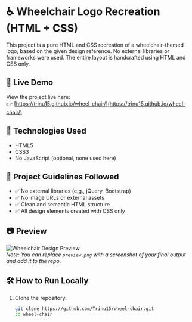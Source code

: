 # ♿ Wheelchair Logo Recreation (HTML + CSS)

This project is a pure HTML and CSS recreation of a wheelchair-themed logo, based on the given design reference. No external libraries or frameworks were used. The entire layout is handcrafted using HTML and CSS only.

## 🔗 Live Demo
View the project live here:  
👉 [https://trinu15.github.io/wheel-chair/](https://trinu15.github.io/wheel-chair/)

## 📁 Technologies Used

- HTML5
- CSS3
- No JavaScript (optional, none used here)

## 📌 Project Guidelines Followed

- ✅ No external libraries (e.g., jQuery, Bootstrap)
- ✅ No image URLs or external assets
- ✅ Clean and semantic HTML structure
- ✅ All design elements created with CSS only

## 📷 Preview

![Wheelchair Design Preview](preview.png)  
*Note: You can replace `preview.png` with a screenshot of your final output and add it to the repo.*

## 🛠️ How to Run Locally

1. Clone the repository:
   ```bash
   git clone https://github.com/Trinu15/wheel-chair.git
   cd wheel-chair
